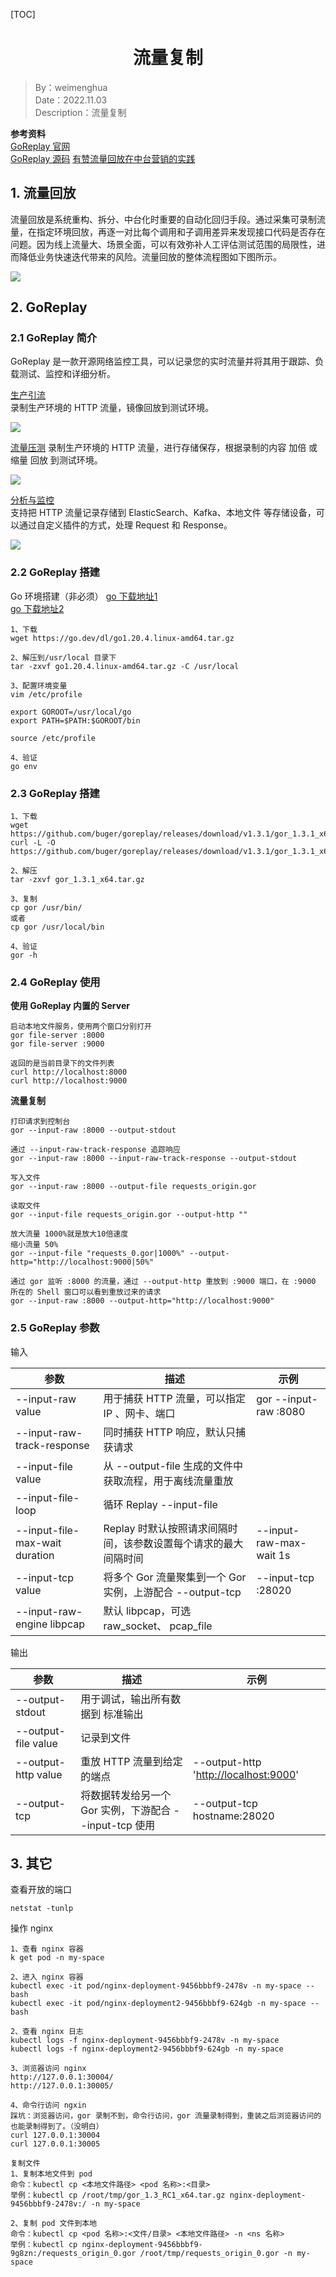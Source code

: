 [TOC]

<h1 align="center">流量复制</h1>

> By：weimenghua  
> Date：2022.11.03  
> Description：流量复制

**参考资料**  
[GoReplay 官网](https://goreplay.org/)  
[GoReplay 源码](https://github.com/buger/goreplay)
[有赞流量回放在中台营销的实践](https://mp.weixin.qq.com/s/rlqXjr17u70nm1mgD8-r0g)



## 1. 流量回放

流量回放是系统重构、拆分、中台化时重要的自动化回归手段。通过采集可录制流量，在指定环境回放，再逐一对比每个调用和子调用差异来发现接口代码是否存在问题。因为线上流量大、场景全面，可以有效弥补人工评估测试范围的局限性，进而降低业务快速迭代带来的风险。流量回放的整体流程图如下图所示。

![](./img/流量回放.png)

## 2. GoReplay

### 2.1 GoReplay 简介

GoReplay 是一款开源网络监控工具，可以记录您的实时流量并将其用于跟踪、负载测试、监控和详细分析。

[生产引流](https://goreplay.org/shadowing.html)  
录制生产环境的 HTTP 流量，镜像回放到测试环境。

![](../Mixinfo/img/生产引流.png)

[流量压测](https://goreplay.org/loadtesting.html)
录制生产环境的 HTTP 流量，进行存储保存，根据录制的内容 加倍 或 缩量 回放 到测试环境。

![](../Mixinfo/img/流量压测.png)

[分析与监控](https://goreplay.org/monitoring.html)  
支持把 HTTP 流量记录存储到 ElasticSearch、Kafka、本地文件 等存储设备，可以通过自定义插件的方式，处理 Request 和 Response。

![](../Mixinfo/img/分析与监控.png)

### 2.2 GoReplay 搭建

Go 环境搭建（非必须）
[go 下载地址1](https://go.dev/dl/)  
[go 下载地址2](https://studygolang.com/dl)  

```
1、下载
wget https://go.dev/dl/go1.20.4.linux-amd64.tar.gz

2、解压到/usr/local 目录下
tar -zxvf go1.20.4.linux-amd64.tar.gz -C /usr/local

3、配置环境变量
vim /etc/profile

export GOROOT=/usr/local/go
export PATH=$PATH:$GOROOT/bin

source /etc/profile

4、验证
go env
```

### 2.3 GoReplay 搭建

```
1、下载
wget https://github.com/buger/goreplay/releases/download/v1.3.1/gor_1.3.1_x64.tar.gz
curl -L -O https://github.com/buger/goreplay/releases/download/v1.3.1/gor_1.3.1_x64.tar.gz

2、解压
tar -zxvf gor_1.3.1_x64.tar.gz

3、复制
cp gor /usr/bin/
或者
cp gor /usr/local/bin

4、验证
gor -h
```

### 2.4 GoReplay 使用

**使用 GoReplay 内置的 Server**

```
启动本地文件服务，使用两个窗口分别打开
gor file-server :8000
gor file-server :9000

返回的是当前目录下的文件列表
curl http://localhost:8000
curl http://localhost:9000
```

**流量复制**

```
打印请求到控制台
gor --input-raw :8000 --output-stdout

通过 --input-raw-track-response 追踪响应
gor --input-raw :8000 --input-raw-track-response --output-stdout

写入文件
gor --input-raw :8000 --output-file requests_origin.gor

读取文件
gor --input-file requests_origin.gor --output-http ""

放大流量 1000%就是放大10倍速度
缩小流量 50%
gor --input-file "requests_0.gor|1000%" --output-http="http://localhost:9000|50%"

通过 gor 监听 :8000 的流量，通过 --output-http 重放到 :9000 端口，在 :9000 所在的 Shell 窗口可以看到重放过来的请求
gor --input-raw :8000 --output-http="http://localhost:9000"
```

### 2.5 GoReplay 参数

输入

| 参数                           | 描述                                                         | 示例                    |
| ------------------------------ | ------------------------------------------------------------ | ----------------------- |
| --input-raw value              | 用于捕获 HTTP 流量，可以指定 IP 、网卡、端口                 | gor --input-raw :8080   |
| --input-raw-track-response     | 同时捕获 HTTP 响应，默认只捕获请求                           |                         |
| --input-file value             | 从 --output-file 生成的文件中获取流程，用于离线流量重放      |                         |
| --input-file-loop              | 循环 Replay --input-file                                     |                         |
| --input-file-max-wait duration | Replay 时默认按照请求间隔时间，该参数设置每个请求的最大间隔时间 | --input-raw-max-wait 1s |
| --input-tcp value              | 将多个 Gor 流量聚集到一个 Gor 实例，上游配合 --output-tcp    | --input-tcp :28020      |
| --input-raw-engine libpcap     | 默认 libpcap，可选 raw_socket、 pcap_file                    |                         |

输出

| 参数                | 描述                                                   | 示例                                  |
| ------------------- | ------------------------------------------------------ | ------------------------------------- |
| --output-stdout     | 用于调试，输出所有数据到 标准输出                      |                                       |
| --output-file value | 记录到文件                                             |                                       |
| --output-http value | 重放 HTTP 流量到给定的端点                             | --output-http '<http://localhost:9000>' |
| --output-tcp        | 将数据转发给另一个 Gor 实例，下游配合 --input-tcp 使用 | --output-tcp hostname:28020           |

## 3. 其它

查看开放的端口

```
netstat -tunlp
```

操作 nginx

```
1、查看 nginx 容器
k get pod -n my-space

2、进入 nginx 容器
kubectl exec -it pod/nginx-deployment-9456bbbf9-2478v -n my-space -- bash
kubectl exec -it pod/nginx-deployment2-9456bbbf9-624gb -n my-space -- bash

2、查看 nginx 日志
kubectl logs -f nginx-deployment-9456bbbf9-2478v -n my-space
kubectl logs -f nginx-deployment2-9456bbbf9-624gb -n my-space

3、浏览器访问 nginx
http://127.0.0.1:30004/
http://127.0.0.1:30005/

4、命令行访问 ngxin
踩坑：浏览器访问，gor 录制不到，命令行访问，gor 流量录制得到，重装之后浏览器访问的也能录制得到了。（没明白）
curl 127.0.0.1:30004
curl 127.0.0.1:30005

复制文件
1、复制本地文件到 pod
命令：kubectl cp <本地文件路径> <pod 名称>:<目录>
举例：kubectl cp /root/tmp/gor_1.3_RC1_x64.tar.gz nginx-deployment-9456bbbf9-2478v:/ -n my-space

2、复制 pod 文件到本地
命令：kubectl cp <pod 名称>:<文件/目录> <本地文件路径> -n <ns 名称>
举例：kubectl cp nginx-deployment-9456bbbf9-9g8zn:/requests_origin_0.gor /root/tmp/requests_origin_0.gor -n my-space
```
